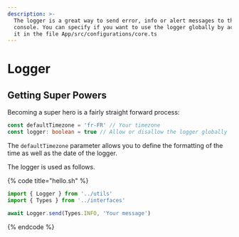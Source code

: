 ```yaml
---
description: >-
  The logger is a great way to send error, info or alert messages to the
  console. You can specify if you want to use the logger globally by activating
  it in the file App/src/configurations/core.ts
---
```


# Logger

## Getting Super Powers

Becoming a super hero is a fairly straight forward process:

```typescript
const defaultTimezone = 'fr-FR' // Your timezone
const logger: boolean = true // Allow or disallow the logger globally
```

The `defaultTimezone` parameter allows you to define the formatting of the time as well as the date of the logger.

The logger is used as follows.

{% code title="hello.sh" %}
```typescript
import { Logger } from '../utils'
import { Types } from '../interfaces'

await Logger.send(Types.INFO, 'Your message')
```
{% endcode %}



